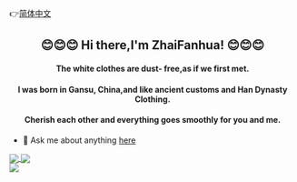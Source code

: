 <p align="left">
	👉<a href="/readme_cn.md">简体中文</a>
</p>
<h2 align="center">😊😊😊 Hi there,I'm ZhaiFanhua! 😊😊😊</h2>
<h4 align="center">The white clothes are dust- free,as if we first met.</h4>
<h4 align="center">I was born in Gansu, China,and like ancient customs and Han Dynasty Clothing.</h4>
<h4 align="center">Cherish each other and everything goes smoothly for you and me.</h4>

- 💬 Ask me about anything [here](https://github.com/zhaifanhua/zhaifanhua/discussions/2)

<div style="clear:both;"></div>
<div>
	<a href="https://github.com/zhaifanhua">
	<img align="center" src="https://github-readme-stats.vercel.app/api?username=zhaifanhua&show_icons=true&title_color=f3f8f1&text_color=a3e2c5&icon_color=E6E6FA&bg_color=0,696969,415065&hide_border=true" />
	</a>
	<a href="https://github.com/zhaifanhua">
	<img align="center" src="https://github-readme-stats.vercel.app/api/top-langs/?username=zhaifanhua&layout=compact&title_color=f3f8f1&text_color=a3e2c5&bg_color=0,415065,696969&hide_border=true" /></a>
</div>
<div style="clear:both;"></div>
<div>
	<img align="center" src="https://github-profile-trophy.vercel.app/?username=zhaifanhua&theme=nord&column=7&margin-w=15&margin-h=15" />
</div>

